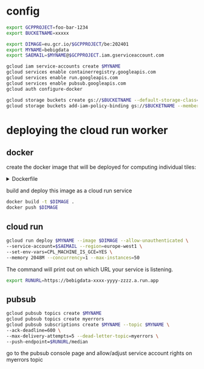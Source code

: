 config
======

```bash
export GCPPROJECT=foo-bar-1234
export BUCKETNAME=xxxxx

export DIMAGE=eu.gcr.io/$GCPPROJECT/be:202401
export MYNAME=bebigdata
export SAEMAIL=$MYNAME@$GCPPROJECT.iam.gserviceaccount.com

gcloud iam service-accounts create $MYNAME
gcloud services enable containerregistry.googleapis.com
gcloud services enable run.googleapis.com
gcloud services enable pubsub.googleapis.com
gcloud auth configure-docker
```

```bash
gcloud storage buckets create gs://$BUCKETNAME --default-storage-class=standard --location=europe-west1
gcloud storage buckets add-iam-policy-binding gs://$BUCKETNAME --member=serviceAccount:$SAEMAIL --role=roles/storage.objectAdmin
```

# deploying the cloud run worker

## docker

create the docker image that will be deployed for computing individual tiles:
<details>
  <summary>
    Dockerfile
  </summary>
  
```dockerfile
FROM golang:bookworm AS builder
RUN apt update && apt -y install libgdal-dev
WORKDIR /build
COPY main.go /build
RUN go mod init be && go mod tidy && go build -o be .
  
FROM debian:bookworm
RUN apt update && install -y libgdal32 && rm -rf /var/lib/{apt,dpkg,cache,log}
COPY --from=builder /build/be /be
ENTRYPOINT /be
```
  
</details>

build and deploy this image as a cloud run service

```bash
docker build -t $DIMAGE .
docker push $DIMAGE
```

## cloud run

```bash
gcloud run deploy $MYNAME --image $DIMAGE --allow-unauthenticated \
--service-account=$SAEMAIL --region=europe-west1 \
--set-env-vars=CPL_MACHINE_IS_GCE=YES \
--memory 2048M --concurrency=1 --max-instances=50
```
The command will print out on which URL your service is listening.
```bash
export RUNURL=https://bebigdata-xxxx-yyyy-zzzz.a.run.app
```

## pubsub

```bash
gcloud pubsub topics create $MYNAME
gcloud pubsub topics create myerrors
gcloud pubsub subscriptions create $MYNAME --topic $MYNAME \
--ack-deadline=600 \
--max-delivery-attempts=5 --dead-letter-topic=myerrors \
--push-endpoint=$RUNURL/median
```
go to the pubsub console page and allow/adjust service account rights on myerrors topic

